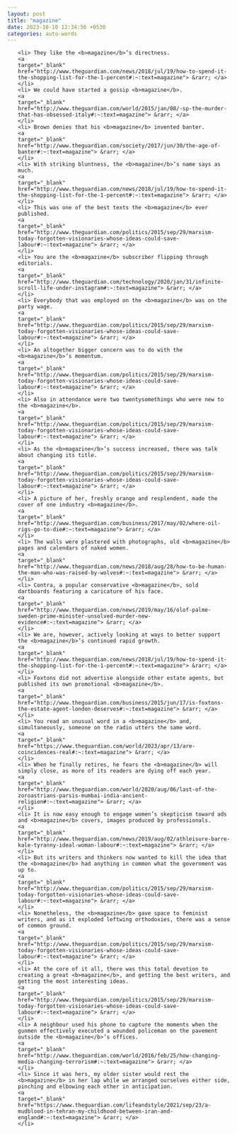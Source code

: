 ```yaml
---
layout: post
title: "magazine"
date: 2023-10-10 12:34:56 +0530
categories: auto-words
---
```

<ol>

    <li> They like the <b>magazine</b>’s directness.
    <a 
    target="_blank" 
    href="http://www.theguardian.com/news/2018/jul/19/how-to-spend-it-the-shopping-list-for-the-1-percent#:~:text=magazine"> &rarr; </a>
    </li>
    <li> We could have started a gossip <b>magazine</b>.
    <a 
    target="_blank" 
    href="http://www.theguardian.com/world/2015/jan/08/-sp-the-murder-that-has-obsessed-italy#:~:text=magazine"> &rarr; </a>
    </li>
    <li> Brown denies that his <b>magazine</b> invented banter.
    <a 
    target="_blank" 
    href="http://www.theguardian.com/society/2017/jun/30/the-age-of-banter#:~:text=magazine"> &rarr; </a>
    </li>
    <li> With striking bluntness, the <b>magazine</b>’s name says as much.
    <a 
    target="_blank" 
    href="http://www.theguardian.com/news/2018/jul/19/how-to-spend-it-the-shopping-list-for-the-1-percent#:~:text=magazine"> &rarr; </a>
    </li>
    <li> This was one of the best texts the <b>magazine</b> ever published.
    <a 
    target="_blank" 
    href="http://www.theguardian.com/politics/2015/sep/29/marxism-today-forgotten-visionaries-whose-ideas-could-save-labour#:~:text=magazine"> &rarr; </a>
    </li>
    <li> You are the <b>magazine</b> subscriber flipping through editorials.
    <a 
    target="_blank" 
    href="http://www.theguardian.com/technology/2020/jan/31/infinite-scroll-life-under-instagram#:~:text=magazine"> &rarr; </a>
    </li>
    <li> Everybody that was employed on the <b>magazine</b> was on the party wage.
    <a 
    target="_blank" 
    href="http://www.theguardian.com/politics/2015/sep/29/marxism-today-forgotten-visionaries-whose-ideas-could-save-labour#:~:text=magazine"> &rarr; </a>
    </li>
    <li> An altogether bigger concern was to do with the <b>magazine</b>’s momentum.
    <a 
    target="_blank" 
    href="http://www.theguardian.com/politics/2015/sep/29/marxism-today-forgotten-visionaries-whose-ideas-could-save-labour#:~:text=magazine"> &rarr; </a>
    </li>
    <li> Also in attendance were two twentysomethings who were new to the <b>magazine</b>.
    <a 
    target="_blank" 
    href="http://www.theguardian.com/politics/2015/sep/29/marxism-today-forgotten-visionaries-whose-ideas-could-save-labour#:~:text=magazine"> &rarr; </a>
    </li>
    <li> As the <b>magazine</b>’s success increased, there was talk about changing its title.
    <a 
    target="_blank" 
    href="http://www.theguardian.com/politics/2015/sep/29/marxism-today-forgotten-visionaries-whose-ideas-could-save-labour#:~:text=magazine"> &rarr; </a>
    </li>
    <li> A picture of her, freshly orange and resplendent, made the cover of one industry <b>magazine</b>.
    <a 
    target="_blank" 
    href="http://www.theguardian.com/business/2017/may/02/where-oil-rigs-go-to-die#:~:text=magazine"> &rarr; </a>
    </li>
    <li> The walls were plastered with photographs, old <b>magazine</b> pages and calendars of naked women.
    <a 
    target="_blank" 
    href="http://www.theguardian.com/news/2018/aug/28/how-to-be-human-the-man-who-was-raised-by-wolves#:~:text=magazine"> &rarr; </a>
    </li>
    <li> Contra, a popular conservative <b>magazine</b>, sold dartboards featuring a caricature of his face.
    <a 
    target="_blank" 
    href="http://www.theguardian.com/news/2019/may/16/olof-palme-sweden-prime-minister-unsolved-murder-new-evidence#:~:text=magazine"> &rarr; </a>
    </li>
    <li> We are, however, actively looking at ways to better support the <b>magazine</b>’s continued rapid growth.
    <a 
    target="_blank" 
    href="http://www.theguardian.com/news/2018/jul/19/how-to-spend-it-the-shopping-list-for-the-1-percent#:~:text=magazine"> &rarr; </a>
    </li>
    <li> Foxtons did not advertise alongside other estate agents, but published its own promotional <b>magazine</b>.
    <a 
    target="_blank" 
    href="http://www.theguardian.com/business/2015/jun/17/is-foxtons-the-estate-agent-london-deserves#:~:text=magazine"> &rarr; </a>
    </li>
    <li> You read an unusual word in a <b>magazine</b> and, simultaneously, someone on the radio utters the same word.
    <a 
    target="_blank" 
    href="https://www.theguardian.com/world/2023/apr/13/are-coincidences-real#:~:text=magazine"> &rarr; </a>
    </li>
    <li> When he finally retires, he fears the <b>magazine</b> will simply close, as more of its readers are dying off each year.
    <a 
    target="_blank" 
    href="http://www.theguardian.com/world/2020/aug/06/last-of-the-zoroastrians-parsis-mumbai-india-ancient-religion#:~:text=magazine"> &rarr; </a>
    </li>
    <li> It is now easy enough to engage women’s skepticism toward ads and <b>magazine</b> covers, images produced by professionals.
    <a 
    target="_blank" 
    href="http://www.theguardian.com/news/2019/aug/02/athleisure-barre-kale-tyranny-ideal-woman-labour#:~:text=magazine"> &rarr; </a>
    </li>
    <li> But its writers and thinkers now wanted to kill the idea that the <b>magazine</b> had anything in common what the government was up to.
    <a 
    target="_blank" 
    href="http://www.theguardian.com/politics/2015/sep/29/marxism-today-forgotten-visionaries-whose-ideas-could-save-labour#:~:text=magazine"> &rarr; </a>
    </li>
    <li> Nonetheless, the <b>magazine</b> gave space to feminist writers, and as it exploded leftwing orthodoxies, there was a sense of common ground.
    <a 
    target="_blank" 
    href="http://www.theguardian.com/politics/2015/sep/29/marxism-today-forgotten-visionaries-whose-ideas-could-save-labour#:~:text=magazine"> &rarr; </a>
    </li>
    <li> At the core of it all, there was this total devotion to creating a great <b>magazine</b>, and getting the best writers, and getting the most interesting ideas.
    <a 
    target="_blank" 
    href="http://www.theguardian.com/politics/2015/sep/29/marxism-today-forgotten-visionaries-whose-ideas-could-save-labour#:~:text=magazine"> &rarr; </a>
    </li>
    <li> A neighbour used his phone to capture the moments when the gunmen effectively executed a wounded policeman on the pavement outside the <b>magazine</b>’s offices.
    <a 
    target="_blank" 
    href="http://www.theguardian.com/world/2016/feb/25/how-changing-media-changing-terrorism#:~:text=magazine"> &rarr; </a>
    </li>
    <li> Since it was hers, my older sister would rest the <b>magazine</b> in her lap while we arranged ourselves either side, pinching and elbowing each other in anticipation.
    <a 
    target="_blank" 
    href="https://www.theguardian.com/lifeandstyle/2021/sep/23/a-mudblood-in-tehran-my-childhood-between-iran-and-england#:~:text=magazine"> &rarr; </a>
    </li>